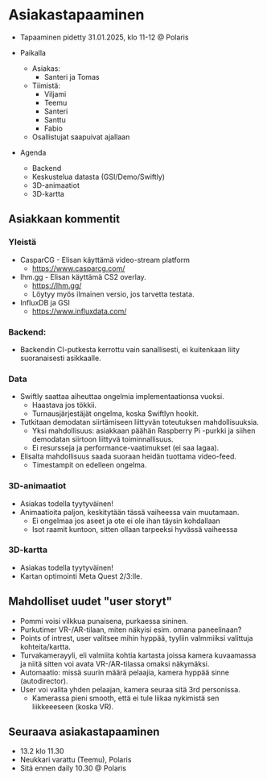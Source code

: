 # Asiakastapaaminen

- Tapaaminen pidetty 31.01.2025, klo 11-12 @ Polaris

- Paikalla
  - Asiakas:
    - Santeri ja Tomas
  - Tiimistä:
    - Viljami
    - Teemu
    - Santeri
    - Santtu
    - Fabio
  - Osallistujat saapuivat ajallaan

- Agenda
  - Backend
  - Keskustelua datasta (GSI/Demo/Swiftly)
  - 3D-animaatiot
  - 3D-kartta

## Asiakkaan kommentit

### Yleistä
- CasparCG - Elisan käyttämä video-stream platform
  - https://www.casparcg.com/
- lhm.gg - Elisan käyttämä CS2 overlay.
  - https://lhm.gg/
  - Löytyy myös ilmainen versio, jos tarvetta testata.
- InfluxDB ja GSI
  - https://www.influxdata.com/
### Backend:
- Backendin CI-putkesta kerrottu vain sanallisesti, ei kuitenkaan liity suoranaisesti asikkaalle.
### Data
- Swiftly saattaa aiheuttaa ongelmia implementaationsa vuoksi.
  - Haastava jos tökkii.
  - Turnausjärjestäjät ongelma, koska Swiftlyn hookit.
- Tutkitaan demodatan siirtämiseen liittyvän toteutuksen mahdollisuuksia.
  - Yksi mahdollisuus: asiakkaan päähän Raspberry Pi -purkki ja siihen demodatan siirtoon liittyvä toiminnallisuus.
  - Ei resursseja ja performance-vaatimukset (ei saa lagaa).
- Elisalta mahdollisuus saada suoraan heidän tuottama video-feed.
  - Timestampit on edelleen ongelma.
### 3D-animaatiot
- Asiakas todella tyytyväinen!
- Animaatioita paljon, keskitytään tässä vaiheessa vain muutamaan.
  - Ei ongelmaa jos aseet ja ote ei ole ihan täysin kohdallaan
  - Isot raamit kuntoon, sitten ollaan tarpeeksi hyvässä vaiheessa
### 3D-kartta
- Asiakas todella tyytyväinen!
- Kartan optimointi Meta Quest 2/3:lle.

## Mahdolliset uudet "user storyt"

- Pommi voisi vilkkua punaisena, purkaessa sininen.
- Purkutimer VR-/AR-tilaan, miten näkyisi esim. omana paneelinaan?
- Points of intrest, user valitsee mihin hyppää, tyyliin valmmiiksi valittuja kohteita/kartta.
- Turvakamerayyli, eli valmiita kohtia kartasta joissa kamera kuvaamassa ja niitä sitten voi avata VR-/AR-tilassa omaksi näkymäksi.
- Automaatio: missä suurin määrä pelaajia, kamera hyppää sinne (autodirector).
- User voi valita yhden pelaajan, kamera seuraa sitä 3rd personissa.
  - Kamerassa pieni smooth, että ei tule liikaa nykimistä sen liikkeeeseen (koska VR).

## Seuraava asiakastapaaminen

- 13.2 klo 11.30
- Neukkari varattu (Teemu), Polaris
- Sitä ennen daily 10.30 @ Polaris